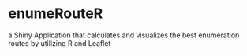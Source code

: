 # enumeRouteR
a Shiny Application that calculates and visualizes the best enumeration routes by utilizing R and Leaflet
